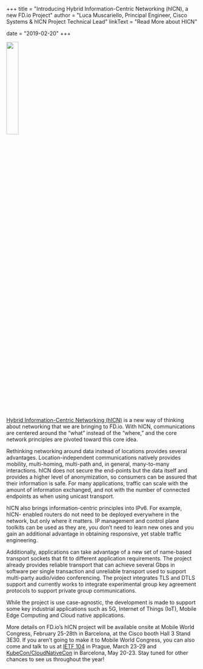 +++
title = "Introducing Hybrid Information-Centric Networking (hICN), a new FD.io Project"
author = "Luca Muscariello, Principal Engineer, Cisco Systems & hICN Project Technical Lead"
linkText = "Read More about HICN"

date = "2019-02-20"
+++

<img src="/img/press/2019_02_20_hicn.jpg" width=25% >

[Hybrid Information-Centric Networking (hICN)](https://wiki.fd.io/view/HICN) is a new way of thinking about networking that we are bringing to FD.io. With hICN,  communications are centered around the “what” instead of the “where,” and the core network principles are pivoted toward this core idea.

Rethinking networking around data instead of locations provides several advantages. Location-independent communications natively provides mobility, multi-homing, multi-path and, in general, many-to-many interactions.  hICN does not secure the end-points but the data itself and provides a higher level of anonymization, so consumers can be assured that their information is safe. For many applications, traffic can scale with the amount of information exchanged, and not with the number of connected endpoints as when using unicast transport.

hICN also brings information-centric principles into IPv6. For example, hICN- enabled routers do not need to be deployed everywhere in the network, but only where it matters. IP management and control plane toolkits can be used as they are, you don’t need to learn new ones and you gain an additional advantage in obtaining responsive, yet stable traffic engineering.

Additionally, applications can take advantage of a new set of name-based transport sockets that fit to different application requirements. The project already provides reliable transport that can achieve several Gbps in software per single transaction and unreliable transport used to support multi-party audio/video conferencing. The project integrates TLS and DTLS support and currently works to integrate experimental group key agreement protocols to support private group communications.

While the project is use case-agnostic, the development is made to support some key industrial applications such as 5G, Internet of Things (IoT), Mobile Edge Computing and Cloud native applications.

More details on FD.io’s  hICN project will be available onsite  at Mobile World Congress, February 25-28th in Barcelona, at the Cisco booth Hall 3 Stand 3E30. If you aren’t going to make it to Mobile World Congress, you can also come and talk to us at  [IETF 104](https://www.ietf.org/how/meetings/104/?gclid=EAIaIQobChMIj5LT_Za84AIVUhx9Ch01xg_7EAAYASAAEgJ2FPD_BwE) in Prague, March 23-29 and [KubeCon/CloudNativeCon](https://events.linuxfoundation.org/events/kubecon-cloudnativecon-europe-2019/) in Barcelona, May 20-23. Stay tuned for other chances to see us throughout the year!  